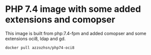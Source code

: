 # PHP 7.4 image with some added extensions and comopser 

This image is built from  php:7.4-fpm and added comopser and some extensions oci8, ldap and gd.

```
docker pull azzozhsn/php74-oci8
```
